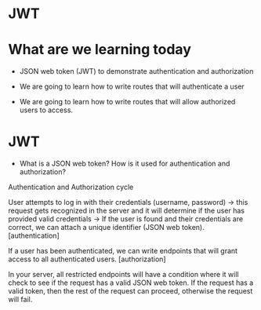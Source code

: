 # JWT

# What are we learning today
- JSON web token (JWT) to demonstrate authentication and authorization

- We are going to learn how to write routes that will authenticate a user
- We are going to learn how to write routes that will allow authorized users to access.


# JWT

- What is a JSON web token? How is it used for authentication and authorization?

Authentication and Authorization cycle

User attempts to log in with their credentials (username, password) -> this request gets recognized in the server and it will determine if the user has provided valid credentials -> If the user is found and their credentials are correct, we can attach a unique identifier (JSON web token). [authentication]

If a user has been authenticated, we can write endpoints that will grant access to all authenticated users. [authorization]

In your server, all restricted endpoints will have a condition where it will check to see if the request has a valid JSON web token. If the request has a valid token, then the rest of the request can proceed, otherwise the request will fail.



